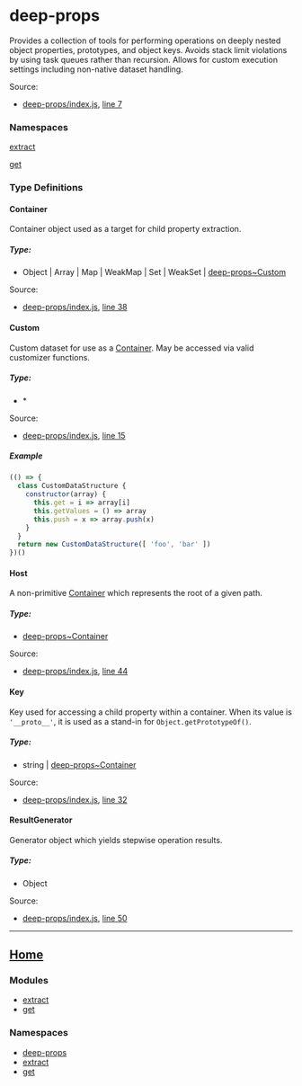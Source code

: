 # deep-props

Provides a collection of tools for performing operations on deeply nested object properties, prototypes, and object keys. Avoids stack limit violations by using task queues rather than recursion. Allows for custom execution settings including non-native dataset handling.

Source:

*   [deep-props/index.js](https://github.com/jpcx/deep-props/blob/develop/index.js), [line 7](https://github.com/jpcx/deep-props/blob/develop/index.js#L7)

### Namespaces

[extract](https://github.com/jpcx/deep-props.extract/blob/develop/docs/global.md)

[get](https://github.com/jpcx/deep-props.get/blob/develop/docs/global.md)

### Type Definitions

<a name="~Container"></a>
#### Container

Container object used as a target for child property extraction.

##### Type:

*   Object | Array | Map | WeakMap | Set | WeakSet | [deep-props~Custom](https://github.com/jpcx/deep-props/blob/develop/docs/global.md#~Custom)

Source:

*   [deep-props/index.js](https://github.com/jpcx/deep-props/blob/develop/index.js), [line 38](https://github.com/jpcx/deep-props/blob/develop/index.js#L38)

<a name="~Custom"></a>
#### Custom

Custom dataset for use as a [Container](#~Container). May be accessed via valid customizer functions.

##### Type:

*   \*

Source:

*   [deep-props/index.js](https://github.com/jpcx/deep-props/blob/develop/index.js), [line 15](https://github.com/jpcx/deep-props/blob/develop/index.js#L15)

##### Example

```js
(() => {
  class CustomDataStructure {
    constructor(array) {
      this.get = i => array[i]
      this.getValues = () => array
      this.push = x => array.push(x)
    }
  }
  return new CustomDataStructure([ 'foo', 'bar' ])
})()
```

<a name="~Host"></a>
#### Host

A non-primitive [Container](#~Container) which represents the root of a given path.

##### Type:

*   [deep-props~Container](https://github.com/jpcx/deep-props/blob/develop/docs/global.md#~Container)

Source:

*   [deep-props/index.js](https://github.com/jpcx/deep-props/blob/develop/index.js), [line 44](https://github.com/jpcx/deep-props/blob/develop/index.js#L44)

<a name="~Key"></a>
#### Key

Key used for accessing a child property within a container. When its value is `'__proto__'`, it is used as a stand-in for `Object.getPrototypeOf()`.

##### Type:

*   string | [deep-props~Container](https://github.com/jpcx/deep-props/blob/develop/docs/global.md#~Container)

Source:

*   [deep-props/index.js](https://github.com/jpcx/deep-props/blob/develop/index.js), [line 32](https://github.com/jpcx/deep-props/blob/develop/index.js#L32)

<a name="~ResultGenerator"></a>
#### ResultGenerator

Generator object which yields stepwise operation results.

##### Type:

*   Object

Source:

*   [deep-props/index.js](https://github.com/jpcx/deep-props/blob/develop/index.js), [line 50](https://github.com/jpcx/deep-props/blob/develop/index.js#L50)

<hr>

## [Home](https://github.com/jpcx/deep-props/blob/develop/README.md)

### Modules

*   [extract](https://github.com/jpcx/deep-props.extract/blob/develop/docs/API.md)
*   [get](https://github.com/jpcx/deep-props.get/blob/develop/docs/API.md)

### Namespaces

*   [deep-props](https://github.com/jpcx/deep-props/blob/develop/docs/global.md)
*   [extract](https://github.com/jpcx/deep-props.extract/blob/develop/docs/global.md)
*   [get](https://github.com/jpcx/deep-props.get/blob/develop/docs/global.md)